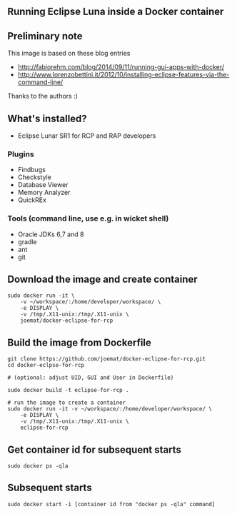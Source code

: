 Running Eclipse Luna inside a Docker container
---------------------------------------------

## Preliminary note

This image is based on these blog entries

* http://fabiorehm.com/blog/2014/09/11/running-gui-apps-with-docker/ 
* http://www.lorenzobettini.it/2012/10/installing-eclipse-features-via-the-command-line/

Thanks to the authors :)

## What's installed?

* Eclipse Lunar SR1 for RCP and RAP developers

### Plugins

 * Findbugs
 * Checkstyle
 * Database Viewer
 * Memory Analyzer
 * QuickREx
 
### Tools (command line, use e.g. in wicket shell)

 * Oracle JDKs 6,7 and 8
 * gradle
 * ant
 * git

## Download the image and create container

    sudo docker run -it \
        -v ~/workspace/:/home/developer/workspace/ \
        -e DISPLAY \
        -v /tmp/.X11-unix:/tmp/.X11-unix \
        joemat/docker-eclipse-for-rcp


## Build the image from Dockerfile

    git clone https://github.com/joemat/docker-eclipse-for-rcp.git
    cd docker-eclpse-for-rcp
   
    # (optional: adjust UID, GUI and User in Dockerfile)

    sudo docker build -t eclipse-for-rcp .
   
    # run the image to create a container
    sudo docker run -it -v ~/workspace/:/home/developer/workspace/ \
        -e DISPLAY \
        -v /tmp/.X11-unix:/tmp/.X11-unix \
        eclipse-for-rcp

## Get container id for subsequent starts

    sudo docker ps -qla

## Subsequent starts 

    sudo docker start -i [container id from "docker ps -qla" command]
     
